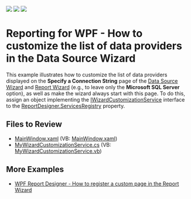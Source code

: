 <!-- default badges list -->
![](https://img.shields.io/endpoint?url=https://codecentral.devexpress.com/api/v1/VersionRange/128605251/23.1.4%2B)
[![](https://img.shields.io/badge/Open_in_DevExpress_Support_Center-FF7200?style=flat-square&logo=DevExpress&logoColor=white)](https://supportcenter.devexpress.com/ticket/details/T456882)
[![](https://img.shields.io/badge/📖_How_to_use_DevExpress_Examples-e9f6fc?style=flat-square)](https://docs.devexpress.com/GeneralInformation/403183)
<!-- default badges end -->
# Reporting for WPF - How to customize the list of data providers in the Data Source Wizard

This example illustrates how to customize the list of data providers displayed on the **Specify a Connection String** page of the [Data Source Wizard](https://docs.devexpress.com/XtraReports/400461/desktop-reporting/wpf-reporting/end-user-report-designer-for-wpf/gui/data-source-wizard) and [Report Wizard](https://docs.devexpress.com/XtraReports/114841/desktop-reporting/wpf-reporting/end-user-report-designer-for-wpf/gui/report-wizard) (e.g., to leave only the **Microsoft SQL Server** option), as well as make the wizard always start with this page.
To do this, assign an object implementing the [IWizardCustomizationService](https://docs.devexpress.com/WPF/DevExpress.Xpf.Reports.UserDesigner.ReportWizard.IWizardCustomizationService) interface to the [ReportDesigner.ServicesRegistry](https://docs.devexpress.com/WPF/DevExpress.Xpf.Reports.UserDesigner.ReportDesignerBase.ServicesRegistry) property.

## Files to Review
* [MainWindow.xaml](./CS/WpfReportDesigner_CustomizeWizard/MainWindow.xaml) (VB: [MainWindow.xaml](./VB/WpfReportDesigner_CustomizeWizard/MainWindow.xaml))
* [MyWizardCustomizationService.cs](./CS/WpfReportDesigner_CustomizeWizard/MyWizardCustomizationService.cs) (VB: [MyWizardCustomizationService.vb](./VB/WpfReportDesigner_CustomizeWizard/MyWizardCustomizationService.vb))

## More Examples

* [WPF Report Designer - How to register a custom page in the Report Wizard](https://github.com/DevExpress-Examples/reporting-wpf-wizard-custom-page)
